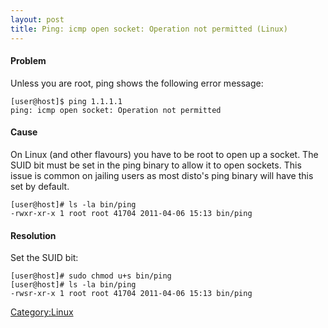```yaml
---
layout: post 
title: Ping: icmp open socket: Operation not permitted (Linux)
---
```


#### Problem

Unless you are root, ping shows the following error message:

    [user@host]$ ping 1.1.1.1
    ping: icmp open socket: Operation not permitted

#### Cause

On Linux (and other flavours) you have to be root to open up a socket.
The SUID bit must be set in the ping binary to allow it to open sockets.
This issue is common on jailing users as most disto\'s ping binary will
have this set by default.

    [user@host]# ls -la bin/ping
    -rwxr-xr-x 1 root root 41704 2011-04-06 15:13 bin/ping

#### Resolution

Set the SUID bit:

    [user@host]# sudo chmod u+s bin/ping 
    [user@host]# ls -la bin/ping
    -rwsr-xr-x 1 root root 41704 2011-04-06 15:13 bin/ping

[Category:Linux](Category:Linux "wikilink")
